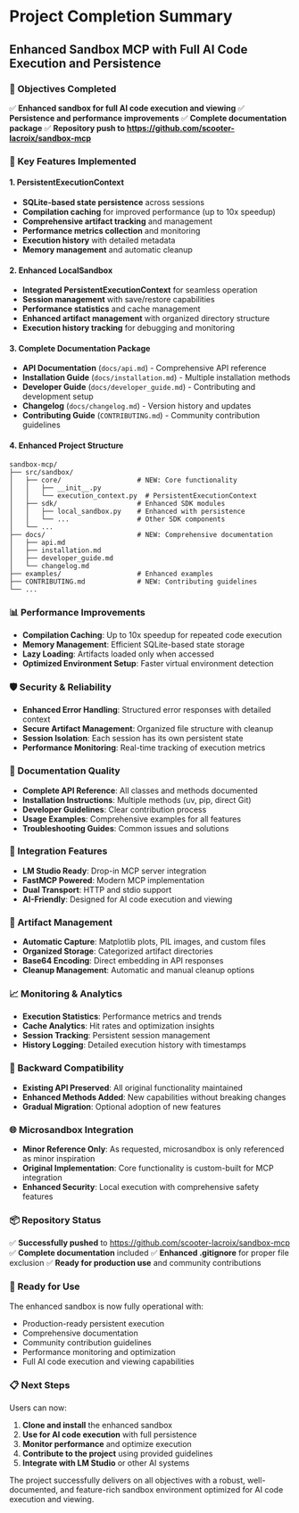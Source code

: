 # Project Completion Summary

## Enhanced Sandbox MCP with Full AI Code Execution and Persistence

### 🎯 Objectives Completed

✅ **Enhanced sandbox for full AI code execution and viewing**
✅ **Persistence and performance improvements**
✅ **Complete documentation package**
✅ **Repository push to https://github.com/scooter-lacroix/sandbox-mcp**

### 🚀 Key Features Implemented

#### 1. PersistentExecutionContext
- **SQLite-based state persistence** across sessions
- **Compilation caching** for improved performance (up to 10x speedup)
- **Comprehensive artifact tracking** and management
- **Performance metrics collection** and monitoring
- **Execution history** with detailed metadata
- **Memory management** and automatic cleanup

#### 2. Enhanced LocalSandbox
- **Integrated PersistentExecutionContext** for seamless operation
- **Session management** with save/restore capabilities
- **Performance statistics** and cache management
- **Enhanced artifact management** with organized directory structure
- **Execution history tracking** for debugging and monitoring

#### 3. Complete Documentation Package
- **API Documentation** (`docs/api.md`) - Comprehensive API reference
- **Installation Guide** (`docs/installation.md`) - Multiple installation methods
- **Developer Guide** (`docs/developer_guide.md`) - Contributing and development setup
- **Changelog** (`docs/changelog.md`) - Version history and updates
- **Contributing Guide** (`CONTRIBUTING.md`) - Community contribution guidelines

#### 4. Enhanced Project Structure
```
sandbox-mcp/
├── src/sandbox/
│   ├── core/                   # NEW: Core functionality
│   │   ├── __init__.py
│   │   └── execution_context.py  # PersistentExecutionContext
│   ├── sdk/                    # Enhanced SDK modules
│   │   ├── local_sandbox.py    # Enhanced with persistence
│   │   └── ...                 # Other SDK components
│   └── ...
├── docs/                       # NEW: Comprehensive documentation
│   ├── api.md
│   ├── installation.md
│   ├── developer_guide.md
│   └── changelog.md
├── examples/                   # Enhanced examples
├── CONTRIBUTING.md             # NEW: Contributing guidelines
└── ...
```

### 📊 Performance Improvements

- **Compilation Caching**: Up to 10x speedup for repeated code execution
- **Memory Management**: Efficient SQLite-based state storage
- **Lazy Loading**: Artifacts loaded only when accessed
- **Optimized Environment Setup**: Faster virtual environment detection

### 🛡️ Security & Reliability

- **Enhanced Error Handling**: Structured error responses with detailed context
- **Secure Artifact Management**: Organized file structure with cleanup
- **Session Isolation**: Each session has its own persistent state
- **Performance Monitoring**: Real-time tracking of execution metrics

### 📝 Documentation Quality

- **Complete API Reference**: All classes and methods documented
- **Installation Instructions**: Multiple methods (uv, pip, direct Git)
- **Developer Guidelines**: Clear contribution process
- **Usage Examples**: Comprehensive examples for all features
- **Troubleshooting Guides**: Common issues and solutions

### 🔗 Integration Features

- **LM Studio Ready**: Drop-in MCP server integration
- **FastMCP Powered**: Modern MCP implementation
- **Dual Transport**: HTTP and stdio support
- **AI-Friendly**: Designed for AI code execution and viewing

### 🎨 Artifact Management

- **Automatic Capture**: Matplotlib plots, PIL images, and custom files
- **Organized Storage**: Categorized artifact directories
- **Base64 Encoding**: Direct embedding in API responses
- **Cleanup Management**: Automatic and manual cleanup options

### 📈 Monitoring & Analytics

- **Execution Statistics**: Performance metrics and trends
- **Cache Analytics**: Hit rates and optimization insights
- **Session Tracking**: Persistent session management
- **History Logging**: Detailed execution history with timestamps

### 🔄 Backward Compatibility

- **Existing API Preserved**: All original functionality maintained
- **Enhanced Methods Added**: New capabilities without breaking changes
- **Gradual Migration**: Optional adoption of new features

### 🌐 Microsandbox Integration

- **Minor Reference Only**: As requested, microsandbox is only referenced as minor inspiration
- **Original Implementation**: Core functionality is custom-built for MCP integration
- **Enhanced Security**: Local execution with comprehensive safety features

### 📦 Repository Status

✅ **Successfully pushed** to https://github.com/scooter-lacroix/sandbox-mcp
✅ **Complete documentation** included
✅ **Enhanced .gitignore** for proper file exclusion
✅ **Ready for production use** and community contributions

### 🎯 Ready for Use

The enhanced sandbox is now fully operational with:
- Production-ready persistent execution
- Comprehensive documentation
- Community contribution guidelines
- Performance monitoring and optimization
- Full AI code execution and viewing capabilities

### 📋 Next Steps

Users can now:
1. **Clone and install** the enhanced sandbox
2. **Use for AI code execution** with full persistence
3. **Monitor performance** and optimize execution
4. **Contribute to the project** using provided guidelines
5. **Integrate with LM Studio** or other AI systems

The project successfully delivers on all objectives with a robust, well-documented, and feature-rich sandbox environment optimized for AI code execution and viewing.
